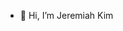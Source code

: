 - 👋 Hi, I’m Jeremiah Kim

<!---
JFK703020/JFK703020 is a ✨ special ✨ repository because its `README.md` (this file) appears on your GitHub profile.
You can click the Preview link to take a look at your changes.
--->

